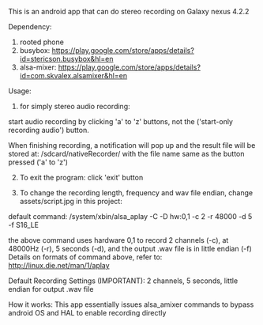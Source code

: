 This is an android app that can do stereo recording on Galaxy nexus 4.2.2

Dependency:
1. rooted phone
2. busybox: https://play.google.com/store/apps/details?id=stericson.busybox&hl=en
3. alsa-mixer: https://play.google.com/store/apps/details?id=com.skvalex.alsamixer&hl=en

Usage:

1. for simply stereo audio recording:

start audio recording by clicking 'a' to 'z' buttons, not the ('start-only recording audio') button. 

When finishing recording, a notification will pop up and the result file will be stored at: /sdcard/nativeRecorder/
with the file name same as the button pressed ('a' to 'z')

2. To exit the program:
   click 'exit' button

3. To change the recording length, frequency and wav file endian, change assets/script.jpg in this project:

default command:
/system/xbin/alsa_aplay -C -D hw:0,1 -c 2 -r 48000 -d 5 -f S16_LE

the above command uses hardware 0,1 to record 2 channels (-c), at 48000Hz (-r), 5 seconds (-d), and the output .wav file is in little endian (-f)
Details on formats of command above, refer to:
http://linux.die.net/man/1/aplay


Default Recording Settings (IMPORTANT):
2 channels, 5 seconds, little endian for output .wav file

How it works:
This app essentially issues alsa_amixer commands to bypass android OS and HAL to enable recording directly
